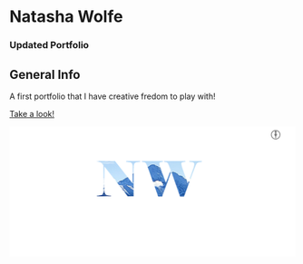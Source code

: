 # Natasha Wolfe 
### Updated Portfolio


## General Info 

A first portfolio that I have creative fredom to play with!

[Take a look!](https://natashacwolfe.github.io/Natasha-Wolfe/)

![Natasha Wolfe](./assets/images/screenshot-profile.png)
